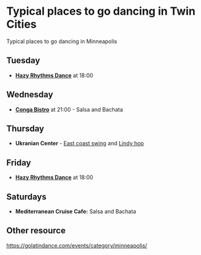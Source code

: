 # Typical places to go dancing in Twin Cities

Typical places to go dancing in Minneapolis

## Tuesday

- **[Hazy Rhythms Dance](../866)** at 18:00

## Wednesday

- **[Conga Bistro](../921)** at 21:00 - Salsa and Bachata

## Thursday

- **Ukranian Center** - [East coast swing](../974) and [Lindy hop](../975)

## Friday

- **[Hazy Rhythms Dance](../866)** at 18:00

## Saturdays

- **Mediterranean Cruise Cafe:** Salsa and Bachata

## Other resource

<https://golatindance.com/events/category/minneapolis/>
